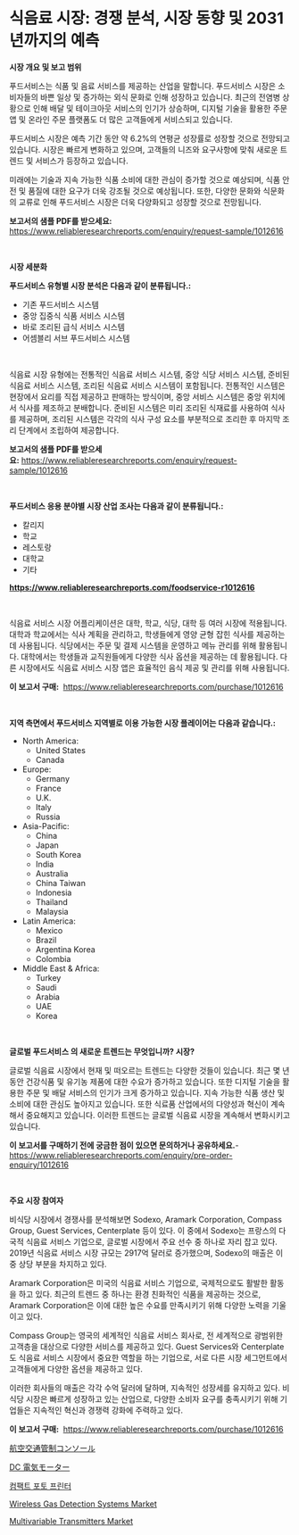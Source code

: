 <p><h1>식음료 시장: 경쟁 분석, 시장 동향 및 2031년까지의 예측</h1></p><p><strong>시장 개요 및 보고 범위</strong></p>
<p><p>푸드서비스는 식품 및 음료 서비스를 제공하는 산업을 말합니다. 푸드서비스 시장은 소비자들의 바쁜 일상 및 증가하는 외식 문화로 인해 성장하고 있습니다. 최근의 전염병 상황으로 인해 배달 및 테이크아웃 서비스의 인기가 상승하며, 디지털 기술을 활용한 주문 앱 및 온라인 주문 플랫폼도 더 많은 고객들에게 서비스되고 있습니다.</p><p>푸드서비스 시장은 예측 기간 동안 약 6.2%의 연평균 성장률로 성장할 것으로 전망되고 있습니다. 시장은 빠르게 변화하고 있으며, 고객들의 니즈와 요구사항에 맞춰 새로운 트렌드 및 서비스가 등장하고 있습니다.</p><p>미래에는 기술과 지속 가능한 식품 소비에 대한 관심이 증가할 것으로 예상되며, 식품 안전 및 품질에 대한 요구가 더욱 강조될 것으로 예상됩니다. 또한, 다양한 문화와 식문화의 교류로 인해 푸드서비스 시장은 더욱 다양화되고 성장할 것으로 전망됩니다.</p></p>
<p><strong>보고서의 샘플 PDF를 받으세요:</strong> <a href="https://www.reliableresearchreports.com/enquiry/request-sample/1012616">https://www.reliableresearchreports.com/enquiry/request-sample/1012616</a></p>
<p>&nbsp;</p>
<p><strong>시장 세분화</strong></p>
<p><strong>푸드서비스 유형별 시장 분석은 다음과 같이 분류됩니다.:</strong></p>
<p><ul><li>기존 푸드서비스 시스템</li><li>중앙 집중식 식품 서비스 시스템</li><li>바로 조리된 급식 서비스 시스템</li><li>어셈블리 서브 푸드서비스 시스템</li></ul></p>
<p>&nbsp;</p>
<p><p>식음료 시장 유형에는 전통적인 식음료 서비스 시스템, 중앙 식당 서비스 시스템, 준비된 식음료 서비스 시스템, 조리된 식음료 서비스 시스템이 포함됩니다. 전통적인 시스템은 현장에서 요리를 직접 제공하고 판매하는 방식이며, 중앙 서비스 시스템은 중앙 위치에서 식사를 제조하고 분배합니다. 준비된 시스템은 미리 조리된 식재료를 사용하여 식사를 제공하며, 조리된 시스템은 각각의 식사 구성 요소를 부분적으로 조리한 후 마지막 조리 단계에서 조립하여 제공합니다.</p></p>
<p><strong>보고서의 샘플 PDF를 받으세요:</strong>&nbsp;<a href="https://www.reliableresearchreports.com/enquiry/request-sample/1012616">https://www.reliableresearchreports.com/enquiry/request-sample/1012616</a></p>
<p>&nbsp;</p>
<p><strong> 푸드서비스 응용 분야별 시장 산업 조사는 다음과 같이 분류됩니다.:</strong></p>
<p><ul><li>칼리지</li><li>학교</li><li>레스토랑</li><li>대학교</li><li>기타</li></ul></p>
<p><strong><a href="https://www.reliableresearchreports.com/foodservice-r1012616">https://www.reliableresearchreports.com/foodservice-r1012616</a></strong></p>
<p>&nbsp;</p>
<p><p>식음료 서비스 시장 어플리케이션은 대학, 학교, 식당, 대학 등 여러 시장에 적용됩니다. 대학과 학교에서는 식사 계획을 관리하고, 학생들에게 영양 균형 잡힌 식사를 제공하는 데 사용됩니다. 식당에서는 주문 및 결제 시스템을 운영하고 메뉴 관리를 위해 활용됩니다. 대학에서는 학생들과 교직원들에게 다양한 식사 옵션을 제공하는 데 활용됩니다. 다른 시장에서도 식음료 서비스 시장 앱은 효율적인 음식 제공 및 관리를 위해 사용됩니다.</p></p>
<p><strong>이 보고서 구매:</strong>&nbsp; <a href="https://www.reliableresearchreports.com/purchase/1012616">https://www.reliableresearchreports.com/purchase/1012616</a></p>
<p>&nbsp;</p>
<p><strong>지역 측면에서 푸드서비스 지역별로 이용 가능한 시장 플레이어는 다음과 같습니다.:</strong></p>
<p><ul>
    <li>
        North America:
        <ul>
            <li>United States</li>
            <li>Canada</li>
        </ul>
    </li>
    <li>
        Europe:
        <ul>
            <li>Germany</li>
            <li>France</li>
            <li>U.K.</li>
            <li>Italy</li>
            <li>Russia</li>
        </ul>
    </li>
    <li>
        Asia-Pacific:
        <ul>
            <li>China</li>
            <li>Japan</li>
            <li>South Korea</li>
            <li>India</li>
            <li>Australia</li>
            <li>China Taiwan</li>
            <li>Indonesia</li>
            <li>Thailand</li>
            <li>Malaysia</li>
        </ul>
    </li>
    <li>
        Latin America:
        <ul>
            <li>Mexico</li>
            <li>Brazil</li>
            <li>Argentina Korea</li>
            <li>Colombia</li>
        </ul>
    </li>
    <li>
        Middle East & Africa:
        <ul>
            <li>Turkey</li>
            <li>Saudi</li>
            <li>Arabia</li>
            <li>UAE</li>
            <li>Korea</li>
        </ul>
    </li>
    </ul></p>
<p>&nbsp;</p>
<p><strong>글로벌 푸드서비스 의 새로운 트렌드는 무엇입니까? 시장?</strong></p>
<p><p>글로벌 식음료 시장에서 현재 및 떠오르는 트렌드는 다양한 것들이 있습니다. 최근 몇 년 동안 건강식품 및 유기농 제품에 대한 수요가 증가하고 있습니다. 또한 디지털 기술을 활용한 주문 및 배달 서비스의 인기가 크게 증가하고 있습니다. 지속 가능한 식품 생산 및 소비에 대한 관심도 높아지고 있습니다. 또한 식료품 산업에서의 다양성과 혁신이 계속해서 중요해지고 있습니다. 이러한 트렌드는 글로벌 식음료 시장을 계속해서 변화시키고 있습니다.</p></p>
<p><strong>이 보고서를 구매하기 전에 궁금한 점이 있으면 문의하거나 공유하세요.</strong>- <a href="https://www.reliableresearchreports.com/enquiry/pre-order-enquiry/1012616">https://www.reliableresearchreports.com/enquiry/pre-order-enquiry/1012616</a></p>
<p>&nbsp;</p>
<p><strong>주요 시장 참여자</strong></p>
<p><p>비식당 시장에서 경쟁사를 분석해보면 Sodexo, Aramark Corporation, Compass Group, Guest Services, Centerplate 등이 있다. 이 중에서 Sodexo는 프랑스의 다국적 식음료 서비스 기업으로, 글로벌 시장에서 주요 선수 중 하나로 자리 잡고 있다. 2019년 식음료 서비스 시장 규모는 2917억 달러로 증가했으며, Sodexo의 매출은 이 중 상당 부분을 차지하고 있다. </p><p>Aramark Corporation은 미국의 식음료 서비스 기업으로, 국제적으로도 활발한 활동을 하고 있다. 최근의 트렌드 중 하나는 환경 친화적인 식품을 제공하는 것으로, Aramark Corporation은 이에 대한 높은 수요를 만족시키기 위해 다양한 노력을 기울이고 있다.</p><p>Compass Group는 영국의 세계적인 식음료 서비스 회사로, 전 세계적으로 광범위한 고객층을 대상으로 다양한 서비스를 제공하고 있다. Guest Services와 Centerplate도 식음료 서비스 시장에서 중요한 역할을 하는 기업으로, 서로 다른 시장 세그먼트에서 고객들에게 다양한 옵션을 제공하고 있다.</p><p>이러한 회사들의 매출은 각각 수억 달러에 달하며, 지속적인 성장세를 유지하고 있다. 비식당 시장은 빠르게 성장하고 있는 산업으로, 다양한 소비자 요구를 충족시키기 위해 기업들은 지속적인 혁신과 경쟁력 강화에 주력하고 있다.</p></p>
<p><strong>이 보고서 구매:</strong>&nbsp;&nbsp;<a href="https://www.reliableresearchreports.com/purchase/1012616">https://www.reliableresearchreports.com/purchase/1012616</a></p>
<p><p><a href="https://github.com/MosesSpinka1914/Market-Research-Report-List-1/blob/main/927055222585.md">航空交通管制コンソール</a></p><p><a href="https://medium.com/@abdielkilback/dc%E9%9B%BB%E5%8B%95%E3%83%A2%E3%83%BC%E3%82%BF%E3%83%BC%E5%B8%82%E5%A0%B4-%E5%B8%82%E5%A0%B4%E3%82%B7%E3%82%A7%E3%82%A2-%E5%B8%82%E5%A0%B4%E5%8B%95%E5%90%91-%E5%B0%86%E6%9D%A5%E3%81%AE%E6%88%90%E9%95%B7%E3%82%92%E6%8E%A2%E3%82%8B-8992fd6dd06a">DC 電気モーター</a></p><p><a href="https://medium.com/@felipegrrady654556/%EC%BD%A4%ED%8C%A9%ED%8A%B8-%EC%82%AC%EC%A7%84-%ED%94%84%EB%A6%B0%ED%84%B0-%EC%8B%9C%EC%9E%A5-%EC%9C%A0%ED%98%95-%EC%9D%91%EC%9A%A9-%EB%B0%8F-%EC%A7%80%EB%A6%AC%EC%A0%81%EC%9C%BC%EB%A1%9C-%EC%A2%85%ED%95%A9%EC%A0%81%EC%9D%B8-%ED%8F%89%EA%B0%80-5db89ba03bdb">컴팩트 포토 프린터</a></p><p><a href="https://issuu.com/reportprime-2/docs/wireless-gas-detection-systems-market-size-2030.pp">Wireless Gas Detection Systems Market</a></p><p><a href="https://github.com/prosalinda88/Market-Research-Report-List-3/blob/main/multivariable-transmitters-market.md">Multivariable Transmitters Market</a></p></p>